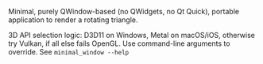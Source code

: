 Minimal, purely QWindow-based (no QWidgets, no Qt Quick), portable application to render a rotating triangle.

3D API selection logic: D3D11 on Windows, Metal on macOS/iOS, otherwise try Vulkan, if all else fails OpenGL. Use command-line arguments to override. See ```minimal_window --help```
